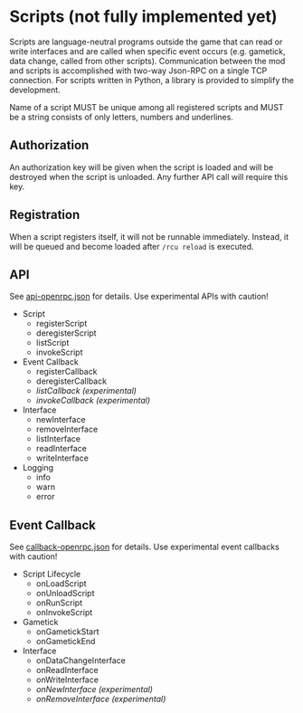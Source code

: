 # Scripts (not fully implemented yet)

Scripts are language-neutral programs outside the game that can read or write interfaces and are called when specific event occurs (e.g. gametick, data change, called from other scripts). Communication between the mod and scripts is accomplished with two-way Json-RPC on a single TCP connection. For scripts written in Python, a library is provided to simplify the development.

Name of a script MUST be unique among all registered scripts and MUST be a string consists of only letters, numbers and underlines.

## Authorization

An authorization key will be given when the script is loaded and will be destroyed when the script is unloaded. Any further API call will require this key.

## Registration

When a script registers itself, it will not be runnable immediately. Instead, it will be queued and become loaded after `/rcu reload` is executed.

## API

See [api-openrpc.json](./api-openrpc.json) for details. Use experimental APIs with caution!

- Script
  - registerScript
  - deregisterScript
  - listScript
  - invokeScript
- Event Callback
  - registerCallback
  - deregisterCallback
  - *listCallback (experimental)*
  - *invokeCallback (experimental)*
- Interface
  - newInterface
  - removeInterface
  - listInterface
  - readInterface
  - writeInterface
- Logging
  - info
  - warn
  - error

## Event Callback

See [callback-openrpc.json](./callback-openrpc.json) for details. Use experimental event callbacks with caution!

- Script Lifecycle
  - onLoadScript
  - onUnloadScript
  - onRunScript
  - onInvokeScript
- Gametick
  - onGametickStart
  - onGametickEnd
- Interface
  - onDataChangeInterface
  - onReadInterface
  - onWriteInterface
  - *onNewInterface (experimental)*
  - *onRemoveInterface (experimental)*
